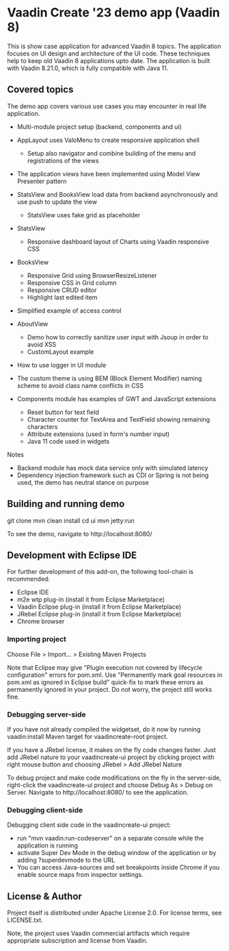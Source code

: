 # Vaadin Create '23 demo app (Vaadin 8)

This is show case application for advanced Vaadin 8 topics. The application focuses on UI design and architecture of the UI code. These techniques help to keep old Vaadin 8 applications upto date. The application is built with Vaadin 8.21.0, which is fully compatible with Java 11.

## Covered topics

The demo app covers various use cases you may encounter in real life application.

- Multi-module project setup (backend, components and ui)
- AppLayout uses ValoMenu to create responsive application shell
  - Setup also navigator and combine building of the menu and registrations of the views
- The application views have been implemented using Model View Presenter pattern
- StatsView and BooksView load data from backend asynchronously and use push to update the view
  - StatsView uses fake grid as placeholder
- StatsView
  - Responsive dashboard layout of Charts using Vaadin responsive CSS
- BooksView
  - Responsive Grid using BrowserResizeListener 
  - Responsive CSS in Grid column
  - Responsive CRUD editor
  - Highlight last edited item
- Simplified example of access control
- AboutView
  - Demo how to correctly sanitize user input with Jsoup in order to avoid XSS
  - CustomLayout example
- How to use logger in UI module
- The custom theme is using BEM (Block Element Modifier) naming scheme to avoid class name conflicts in CSS

- Components module has examples of GWT and JavaScript extensions
  - Reset button for text field
  - Character counter for TextArea and TextField showing remaining characters
  - Attribute extensions (used in form's number input)
  - Java 11 code used in widgets
  
Notes

- Backend module has mock data service only with simulated latency
- Dependency injection framework such as CDI or Spring is not being used, the demo has neutral stance on purpose

## Building and running demo

git clone <url of the repository>
mvn clean install
cd ui
mvn jetty:run

To see the demo, navigate to http://localhost:8080/

## Development with Eclipse IDE

For further development of this add-on, the following tool-chain is recommended:
- Eclipse IDE
- m2e wtp plug-in (install it from Eclipse Marketplace)
- Vaadin Eclipse plug-in (install it from Eclipse Marketplace)
- JRebel Eclipse plug-in (install it from Eclipse Marketplace)
- Chrome browser

### Importing project

Choose File > Import... > Existing Maven Projects

Note that Eclipse may give "Plugin execution not covered by lifecycle configuration" errors for pom.xml. Use "Permanently mark goal resources in pom.xml as ignored in Eclipse build" quick-fix to mark these errors as permanently ignored in your project. Do not worry, the project still works fine. 

### Debugging server-side

If you have not already compiled the widgetset, do it now by running vaadin:install Maven target for vaadincreate-root project.

If you have a JRebel license, it makes on the fly code changes faster. Just add JRebel nature to your vaadincreate-ui project by clicking project with right mouse button and choosing JRebel > Add JRebel Nature

To debug project and make code modifications on the fly in the server-side, right-click the vaadincreate-ui project and choose Debug As > Debug on Server. Navigate to http://localhost:8080/ to see the application.

### Debugging client-side

Debugging client side code in the vaadincreate-ui project:
  - run "mvn vaadin:run-codeserver" on a separate console while the application is running
  - activate Super Dev Mode in the debug window of the application or by adding ?superdevmode to the URL
  - You can access Java-sources and set breakpoints inside Chrome if you enable source maps from inspector settings.
 

## License & Author

Project itself is distributed under Apache License 2.0. For license terms, see LICENSE.txt.

Note, the project uses Vaadin commercial artifacts which require appropriate subscription and license from Vaadin.

